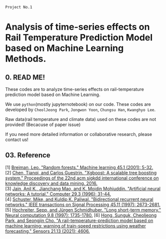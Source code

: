 `Project No.1`
# Analysis of time-series effects on Rail Temperature Prediction Model based on Machine Learning Methods.

## 0. READ ME!

These codes are to analyze time-series effects on rail-temperature prediction model based on Machine Learning.

We use `python`(mostly jupyternotebook) on our code. These codes are developed by `CheolJeong Park`, `Jongwon Yoon`, `Chungsu Han`, `Kwanghyo Lee`.

Raw data(rail temperature and climate data) used on these codes are not provided! (Becacuse of paper issue)

If you need more detailed information or collaborative research, please contact us!


## 03. Reference
[1] [Breiman, Leo. "Random forests." Machine learning 45.1 (2001): 5-32.](https://link.springer.com/content/pdf/10.1023/A:1010933404324.pdf)  
[2] [Chen, Tianqi, and Carlos Guestrin. "Xgboost: A scalable tree boosting system." Proceedings of the 22nd acm sigkdd international conference on knowledge discovery and data mining. 2016.](https://dl.acm.org/doi/pdf/10.1145/2939672.2939785)  
[3] [Jain, Anil K., Jianchang Mao, and K. Moidin Mohiuddin. "Artificial neural networks: A tutorial." Computer 29.3 (1996): 31-44.](https://ieeexplore.ieee.org/stamp/stamp.jsp?arnumber=485891)  
[4] [Schuster, Mike, and Kuldip K. Paliwal. "Bidirectional recurrent neural networks." IEEE transactions on Signal Processing 45.11 (1997): 2673-2681.](https://ieeexplore.ieee.org/stamp/stamp.jsp?arnumber=650093)  
[5] [Hochreiter, Sepp, and Jürgen Schmidhuber. "Long short-term memory." Neural computation 9.8 (1997): 1735-1780.](https://blog.xpgreat.com/file/lstm.pdf)
[6] [Hong, Sunguk, Cheoljeong Park, and Seongjin Cho. "A rail-temperature-prediction model based on machine learning: warning of train-speed restrictions using weather forecasting." Sensors 21.13 (2021): 4606.](https://www.mdpi.com/1424-8220/21/13/4606)  